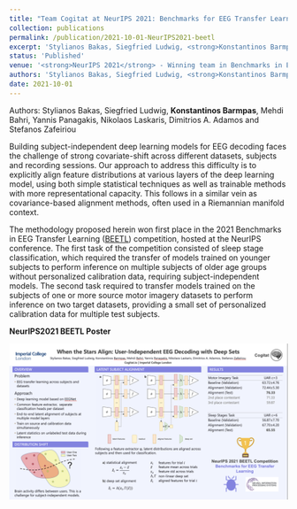 ```yaml
---
title: "Team Cogitat at NeurIPS 2021: Benchmarks for EEG Transfer Learning Competition"
collection: publications
permalink: /publication/2021-10-01-NeurIPS2021-beetl
excerpt: 'Stylianos Bakas, Siegfried Ludwig, <strong>Konstantinos Barmpas</strong>, Mehdi Bahri, Yannis Panagakis, Nikolaos Laskaris, Dimitrios A. Adamos and Stefanos Zafeiriou - [[Paper](https://arxiv.org/pdf/2202.03267.pdf)] [[BEETL Competition](https://beetl.ai/introduction)]'
status: 'Published'
venue: '<strong>NeurIPS 2021</strong> - Winning team in Benchmarks in EEG Transfer Learning (BEETL) competition' 
authors: 'Stylianos Bakas, Siegfried Ludwig, <strong>Konstantinos Barmpas</strong>, Mehdi Bahri, Yannis Panagakis, Nikolaos Laskaris, Dimitrios A. Adamos and Stefanos Zafeiriou'
date: 2021-10-01
---
```


Authors: Stylianos Bakas, Siegfried Ludwig, <strong>Konstantinos Barmpas</strong>, Mehdi Bahri, Yannis Panagakis, Nikolaos Laskaris, Dimitrios A. Adamos and Stefanos Zafeiriou

Building subject-independent deep learning models for EEG decoding faces the challenge of strong covariate-shift across different datasets, subjects and recording sessions. Our approach to address this difficulty is to explicitly align feature distributions at various layers of the deep learning model, using both simple statistical techniques as well as trainable methods with more representational capacity. This follows in a similar vein as covariance-based alignment methods, often used in a Riemannian manifold context.

The methodology proposed herein won first place in the 2021 Benchmarks in EEG Transfer Learning ([BEETL](https://beetl.ai/introduction)) competition, hosted at the NeurIPS conference. The first task of the competition consisted of sleep stage classification, which required the transfer of models trained on younger subjects to perform inference on multiple subjects of older age groups without personalized calibration data, requiring subject-independent models. The second task required to transfer models trained on the subjects of one or more source motor imagery datasets to perform inference on two target datasets, providing a small set of personalized calibration data for multiple test subjects.


**NeurIPS2021 BEETL Poster**

![](../images/pub_neurips2021_beetl/neurips2021_poster.png)

